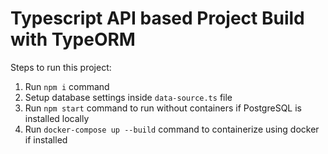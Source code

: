 # Typescript API based Project Build with TypeORM

Steps to run this project:

1. Run `npm i` command
2. Setup database settings inside `data-source.ts` file
3. Run `npm start` command to run without containers if PostgreSQL is installed locally
4. Run `docker-compose up --build` command to containerize using docker if installed
